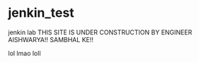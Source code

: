 # jenkin_test
jenkin lab
THIS SITE IS UNDER CONSTRUCTION BY ENGINEER AISHWARYA!! SAMBHAL KE!!  

lol
lmao
loll
